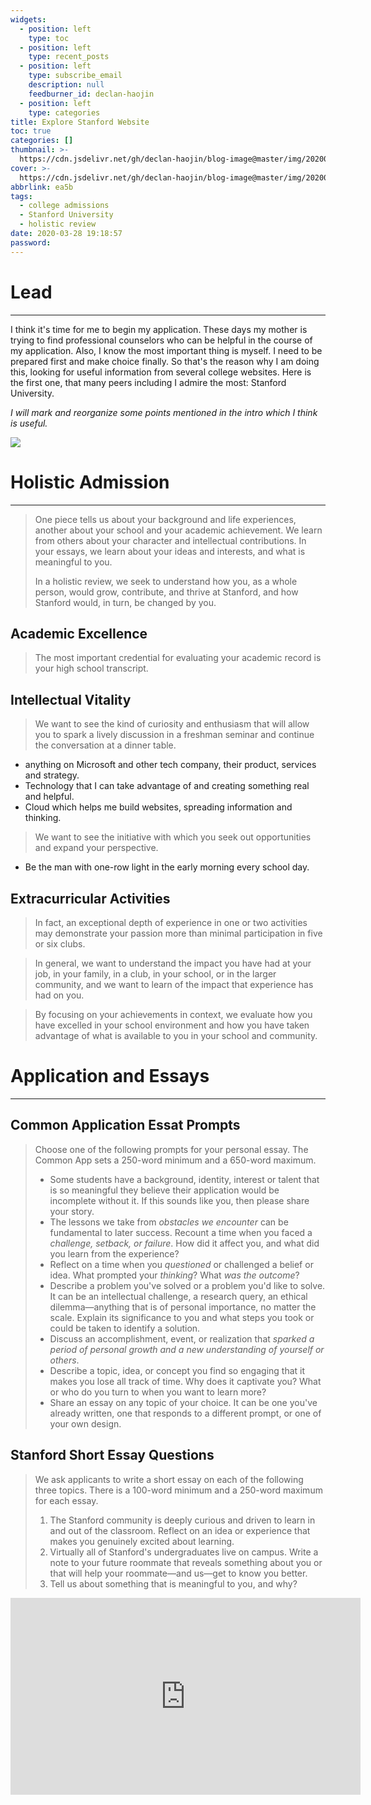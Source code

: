 ```yaml
---
widgets:
  - position: left
    type: toc
  - position: left
    type: recent_posts
  - position: left
    type: subscribe_email
    description: null
    feedburner_id: declan-haojin
  - position: left
    type: categories
title: Explore Stanford Website
toc: true
categories: []
thumbnail: >-
  https://cdn.jsdelivr.net/gh/declan-haojin/blog-image@master/img/20200412192731.png
cover: >-
  https://cdn.jsdelivr.net/gh/declan-haojin/blog-image@master/img/20200412192731.png
abbrlink: ea5b
tags:
  - college admissions
  - Stanford University
  - holistic review
date: 2020-03-28 19:18:57
password:
---
```


# Lead

---

I think it's time for me to begin my application. These days my mother is trying to find professional counselors who can be helpful in the course of my application. Also, I know the most important thing is myself. I need to be prepared first and make choice finally. So that's the reason why I am doing this, looking for useful information from several college websites. Here is the first one, that many peers including I admire the most: Stanford University.

*I will mark and reorganize some points mentioned in the intro which I think is useful.*

<!--more-->

![](https://cdn.jsdelivr.net/gh/declan-haojin/blog-image@master/img/20200412193642.png)

# Holistic Admission

---

> One piece tells us about your background and life experiences, another about your school and your academic achievement. We learn from others about your character and intellectual contributions. In your essays, we learn about your ideas and interests, and what is meaningful to you.
>
> In a holistic review, we seek to understand how you, as a whole person, would grow, contribute, and thrive at Stanford, and how Stanford would, in turn, be changed by you.

## Academic Excellence

> The most important credential for evaluating your academic record is your high school transcript.

## Intellectual Vitality

> We want to see the kind of curiosity and enthusiasm that will allow you to spark a lively discussion in a freshman seminar and continue the conversation at a dinner table.

- anything on Microsoft and other tech company, their product, services and strategy.
-  Technology that I can take advantage of and creating something real and helpful.
  - Cloud which helps me build websites, spreading information and thinking.

> We want to see the initiative with which you seek out opportunities and expand your perspective.

- Be the man with one-row light in the early morning every school day.

## Extracurricular Activities

> In fact, an exceptional depth of experience in one or two activities may demonstrate your passion more than minimal participation in five or six clubs.

> In general, we want to understand the impact you have had at your job, in your family, in a club, in your school, or in the larger community, and we want to learn of the impact that experience has had on you.

> By focusing on your achievements in context, we evaluate how you have excelled in your school environment and how you have taken advantage of what is available to you in your school and community.

# Application and Essays

---

## Common Application Essat Prompts

> Choose one of the following prompts for your personal essay. The Common App sets a 250-word minimum and a 650-word maximum.
>
> - Some students have a background, identity, interest or talent that is so meaningful they believe their application would be incomplete without it. If this sounds like you, then please share your story.
> - The lessons we take from *obstacles we encounter* can be fundamental to later success. Recount a time when you faced a *challenge, setback, or failure*. How did it affect you, and what did you learn from the experience?
> - Reflect on a time when you *questioned* or challenged a belief or idea. What prompted your *thinking*? What *was the outcome*?
> - Describe a problem you've solved or a problem you'd like to solve. It can be an intellectual challenge, a research query, an ethical dilemma—anything that is of personal importance, no matter the scale. Explain its significance to you and what steps you took or could be taken to identify a solution.
> - Discuss an accomplishment, event, or realization that *sparked a period of personal growth and a new understanding of yourself or others*.
> - Describe a topic, idea, or concept you find so engaging that it makes you lose all track of time. Why does it captivate you? What or who do you turn to when you want to learn more?
> - Share an essay on any topic of your choice. It can be one you've already written, one that responds to a different prompt, or one of your own design.

## Stanford Short Essay Questions

> We ask applicants to write a short essay on each of the following three topics. There is a 100-word minimum and a 250-word maximum for each essay.
>
> 1. The Stanford community is deeply curious and driven to learn in and out of the classroom. Reflect on an idea or experience that makes you genuinely excited about learning.
> 2. Virtually all of Stanford's undergraduates live on campus. Write a note to your future roommate that reveals something about you or that will help your roommate—and us—get to know you better.
> 3. Tell us about something that is meaningful to you, and why?


<iframe width="560" height="315" src="https://www.youtube.com/embed/_Nq4Z5i7lcs" frameborder="0" allow="accelerometer; autoplay; encrypted-media; gyroscope; picture-in-picture" allowfullscreen></iframe>
